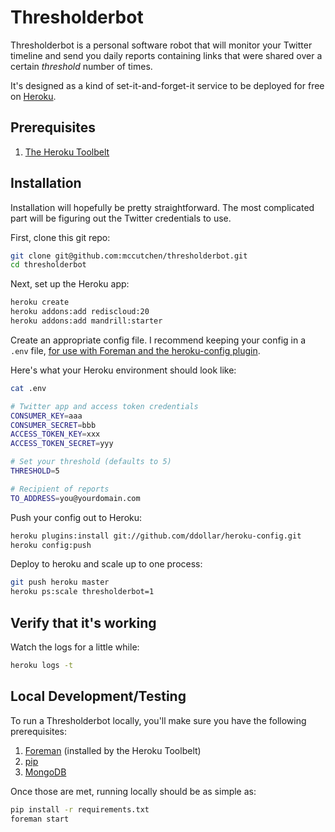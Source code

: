 Thresholderbot
==============

Thresholderbot is a personal software robot that will monitor your Twitter
timeline and send you daily reports containing links that were shared over
a certain *threshold* number of times.

It's designed as a kind of set-it-and-forget-it service to be deployed for
free on [Heroku][heroku].


Prerequisites
-------------

 1. [The Heroku Toolbelt][heroku-toolbelt]


Installation
------------

Installation will hopefully be pretty straightforward. The most complicated
part will be figuring out the Twitter credentials to use.

First, clone this git repo:

```bash
git clone git@github.com:mccutchen/thresholderbot.git
cd thresholderbot
```

Next, set up the Heroku app:

```bash
heroku create
heroku addons:add rediscloud:20
heroku addons:add mandrill:starter
```

Create an appropriate config file. I recommend keeping your config in
a `.env` file, [for use with Foreman and the heroku-config plugin][heroku-config].

Here's what your Heroku environment should look like:

```bash
cat .env
```
```bash
# Twitter app and access token credentials
CONSUMER_KEY=aaa
CONSUMER_SECRET=bbb
ACCESS_TOKEN_KEY=xxx
ACCESS_TOKEN_SECRET=yyy

# Set your threshold (defaults to 5)
THRESHOLD=5

# Recipient of reports
TO_ADDRESS=you@yourdomain.com
```

Push your config out to Heroku:

```bash
heroku plugins:install git://github.com/ddollar/heroku-config.git
heroku config:push
```

Deploy to heroku and scale up to one process:

```bash
git push heroku master
heroku ps:scale thresholderbot=1
```


Verify that it's working
------------------------

Watch the logs for a little while:

```bash
heroku logs -t
```


Local Development/Testing
-------------------------

To run a Thresholderbot locally, you'll make sure you have the following
prerequisites:

 1. [Foreman][foreman] (installed by the Heroku Toolbelt)
 2. [pip][pip]
 3. [MongoDB][mongodb]

Once those are met, running locally should be as simple as:

```bash
pip install -r requirements.txt
foreman start
```

[heroku]: https://heroku.com/
[heroku-toolbelt]: https://toolbelt.heroku.com/
[heroku-config]: https://devcenter.heroku.com/articles/config-vars#local-setup
[foreman]: https://github.com/ddollar/foreman
[pip]: http://www.pip-installer.org/
[mongodb]: http://mongodb.org/
